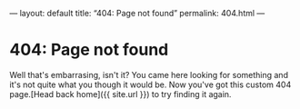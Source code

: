 —
layout: default
title: “404: Page not found”
permalink: 404.html
—

# 404: Page not found

Well that's embarrasing, isn't it? You came here looking for something and it's not quite what you though it would be. Now you've got this custom 404 page.[Head back home]({{ site.url }}) to try finding it again.
